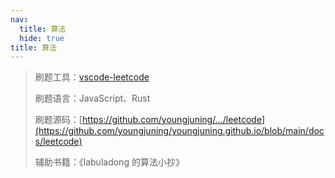 ```yaml
---
nav:
  title: 算法
  hide: true
title: 算法
---
```


> 刷题工具：[vscode-leetcode](https://marketplace.visualstudio.com/items?itemName=LeetCode.vscode-leetcode)
>
> 刷题语言：JavaScript、Rust
>
> 刷题源码：[https://github.com/youngjuning/.../leetcode](https://github.com/youngjuning/youngjuning.github.io/blob/main/docs/leetcode)
>
> 辅助书籍：《labuladong 的算法小抄》
